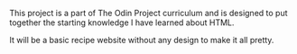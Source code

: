 This project is a part of The Odin Project curriculum and is designed to put together the starting knowledge I have learned about HTML.

It will be a basic recipe website without any design to make it all pretty.
